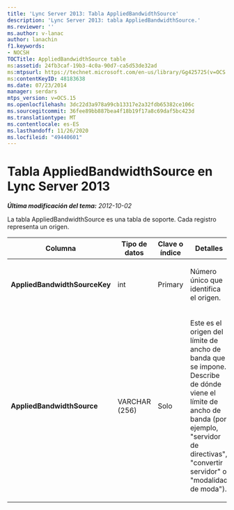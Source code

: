 ```yaml
---
title: 'Lync Server 2013: Tabla AppliedBandwidthSource'
description: 'Lync Server 2013: tabla AppliedBandwidthSource.'
ms.reviewer: ''
ms.author: v-lanac
author: lanachin
f1.keywords:
- NOCSH
TOCTitle: AppliedBandwidthSource table
ms:assetid: 24fb3caf-19b3-4c0a-90d7-ca5d53de32ad
ms:mtpsurl: https://technet.microsoft.com/en-us/library/Gg425725(v=OCS.15)
ms:contentKeyID: 48183638
ms.date: 07/23/2014
manager: serdars
mtps_version: v=OCS.15
ms.openlocfilehash: 3dc22d3a978a99cb13317e2a32fdb65382ce106c
ms.sourcegitcommit: 36fee89bb887bea4f18b19f17a8c69daf5bc423d
ms.translationtype: MT
ms.contentlocale: es-ES
ms.lasthandoff: 11/26/2020
ms.locfileid: "49440601"
---
```

# <a name="appliedbandwidthsource-table-in-lync-server-2013"></a>Tabla AppliedBandwidthSource en Lync Server 2013

<div data-xmlns="http://www.w3.org/1999/xhtml">

<div class="topic" data-xmlns="http://www.w3.org/1999/xhtml" data-msxsl="urn:schemas-microsoft-com:xslt" data-cs="https://msdn.microsoft.com/">

<div data-asp="https://msdn2.microsoft.com/asp">



</div>

<div id="mainSection">

<div id="mainBody">

<span> </span>

_**Última modificación del tema:** 2012-10-02_

La tabla AppliedBandwidthSource es una tabla de soporte. Cada registro representa un origen.


<table>
<colgroup>
<col style="width: 25%" />
<col style="width: 25%" />
<col style="width: 25%" />
<col style="width: 25%" />
</colgroup>
<thead>
<tr class="header">
<th><strong>Columna</strong></th>
<th><strong>Tipo de datos</strong></th>
<th><strong>Clave o índice</strong></th>
<th><strong>Detalles</strong></th>
</tr>
</thead>
<tbody>
<tr class="odd">
<td><p><strong>AppliedBandwidthSourceKey</strong></p></td>
<td><p>int</p></td>
<td><p>Primary</p></td>
<td><p>Número único que identifica el origen.</p></td>
</tr>
<tr class="even">
<td><p><strong>AppliedBandwidthSource</strong></p></td>
<td><p>VARCHAR (256)</p></td>
<td><p>Solo</p></td>
<td><p>Este es el origen del límite de ancho de banda que se impone. Describe de dónde viene el límite de ancho de banda (por ejemplo, "servidor de directivas", "convertir servidor" o "modalidad de moda").</p></td>
</tr>
</tbody>
</table>


</div>

<span> </span>

</div>

</div>

</div>

